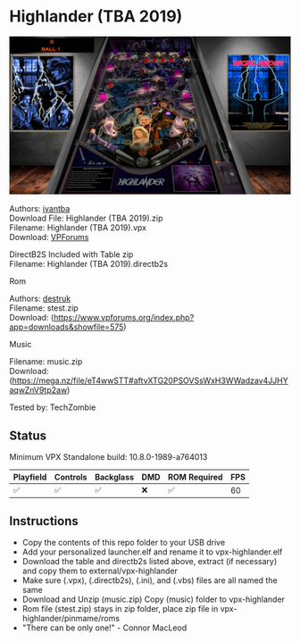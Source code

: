 # Highlander (TBA 2019)

![Table Preview](https://github.com/lilalien/vpx-images/blob/main/vpx-highlander.png)

Authors: [ivantba](https://www.vpforums.org/index.php?showuser=123858)  
Download File: Highlander (TBA 2019).zip  
Filename: Highlander (TBA 2019).vpx  
Download: [VPForums](https://www.vpforums.org/index.php?app=downloads&showfile=15050)

DirectB2S Included with Table zip  
Filename: Highlander (TBA 2019).directb2s

Rom

Authors: [destruk](https://www.vpforums.org/index.php?showuser=5)  
Filename: stest.zip  
Download: (https://www.vpforums.org/index.php?app=downloads&showfile=575)

Music

Filename: music.zip  
Download: (https://mega.nz/file/eT4wwSTT#aftvXTG20PSOVSsWxH3WWadzav4JJHYaqwZnV9tp2aw)


Tested by: TechZombie

## Status 

Minimum VPX Standalone build: 10.8.0-1989-a764013

| Playfield | Controls | Backglass | DMD | ROM Required | FPS | 
|-----------|----------|-----------|-----|--------------|-----|
| :white_check_mark: | :white_check_mark: | :white_check_mark: | :x: | :white_check_mark: | 60 |

## Instructions

- Copy the contents of this repo folder to your USB drive
- Add your personalized launcher.elf and rename it to vpx-highlander.elf
- Download the table and directb2s listed above, extract (if necessary) and copy them to external/vpx-highlander
- Make sure (.vpx), (.directb2s), (.ini), and (.vbs) files are all named the same
- Download and Unzip (music.zip) Copy (music) folder to vpx-highlander
- Rom file (stest.zip) stays in zip folder, place zip file in vpx-highlander/pinmame/roms
- "There can be only one!" - Connor MacLeod
